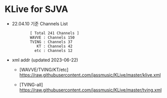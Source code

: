 # KLive for SJVA

* 22.04.10 기준 Channels List

              [ Total 241 Channels ]
              WAVVE : Channels 150
              TVING : Channels 37
                 KT : Channels 42
                etc : Channels 12

* xml addr (updated 2023-06-22)

  - [WAVVE/TVING/KT/etc]
    https://raw.githubusercontent.com/jassmusic/KLive/master/klive.xml

  - [TVING-all]
    https://raw.githubusercontent.com/jassmusic/KLive/master/tving.xml


